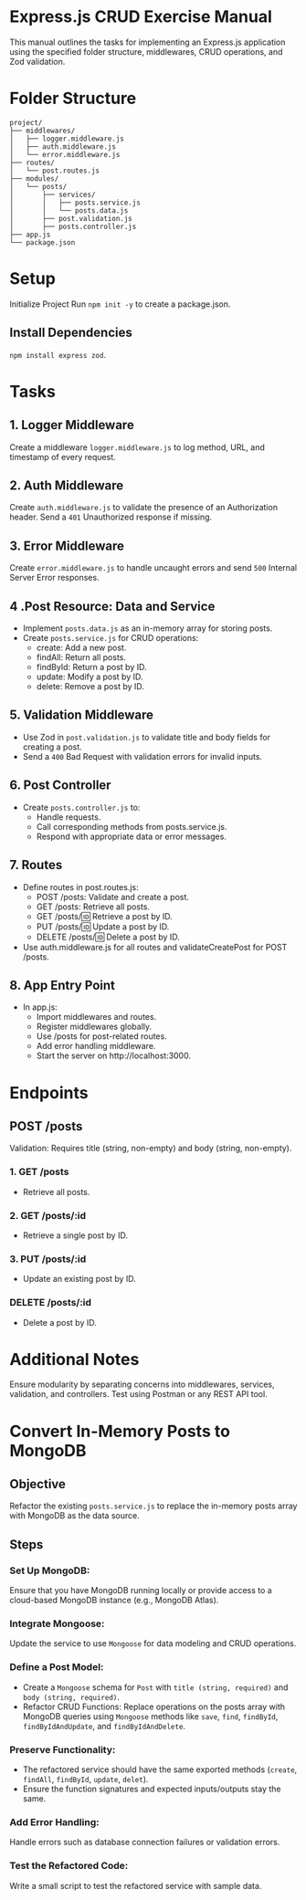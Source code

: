 # Express.js CRUD Exercise Manual

This manual outlines the tasks for implementing an Express.js application using the specified folder structure, middlewares, CRUD operations, and Zod validation.

# Folder Structure
```
project/
├── middlewares/
│   ├── logger.middleware.js
│   ├── auth.middleware.js
│   └── error.middleware.js
├── routes/
│   └── post.routes.js
├── modules/
│   └── posts/
│       ├── services/
│       │   ├── posts.service.js
│       │   └── posts.data.js
│       ├── post.validation.js
│       ├── posts.controller.js
├── app.js
└── package.json
```

# Setup
Initialize Project
Run `npm init -y` to create a package.json.

## Install Dependencies
`npm install express zod`.

# Tasks
## 1. Logger Middleware
Create a middleware `logger.middleware.js` to log method, URL, and timestamp of every request.

## 2. Auth Middleware
Create `auth.middleware.js` to validate the presence of an Authorization header. Send a `401` Unauthorized response if missing.

## 3. Error Middleware
Create `error.middleware.js` to handle uncaught errors and send `500` Internal Server Error responses.

## 4 .Post Resource: Data and Service
- Implement `posts.data.js` as an in-memory array for storing posts.
- Create `posts.service.js` for CRUD operations:
  - create: Add a new post.
  - findAll: Return all posts.
  - findById: Return a post by ID.
  - update: Modify a post by ID.
  - delete: Remove a post by ID.

## 5. Validation Middleware
- Use Zod in `post.validation.js` to validate title and body fields for creating a post.
- Send a `400` Bad Request with validation errors for invalid inputs.

## 6. Post Controller
- Create `posts.controller.js` to:
  - Handle requests.
  - Call corresponding methods from posts.service.js.
  - Respond with appropriate data or error messages.

## 7. Routes

- Define routes in post.routes.js:
  - POST /posts: Validate and create a post.
  - GET /posts: Retrieve all posts.
  - GET /posts/:id: Retrieve a post by ID.
  - PUT /posts/:id: Update a post by ID.
  - DELETE /posts/:id: Delete a post by ID.
- Use auth.middleware.js for all routes and validateCreatePost for POST /posts.

## 8. App Entry Point
- In app.js:
  - Import middlewares and routes.
  - Register middlewares globally.
  - Use /posts for post-related routes.
  - Add error handling middleware.
  - Start the server on http://localhost:3000.

# Endpoints
## POST /posts

Validation: Requires title (string, non-empty) and body (string, non-empty).
### 1. GET /posts
- Retrieve all posts.

### 2. GET /posts/:id
- Retrieve a single post by ID.

### 3. PUT /posts/:id
- Update an existing post by ID.

### DELETE /posts/:id
- Delete a post by ID.

# Additional Notes
Ensure modularity by separating concerns into middlewares, services, validation, and controllers.
Test using Postman or any REST API tool.

# Convert In-Memory Posts to MongoDB

## Objective
Refactor the existing `posts.service.js` to replace the in-memory posts array with MongoDB as the data source.

## Steps
### Set Up MongoDB:
Ensure that you have MongoDB running locally or provide access to a cloud-based MongoDB instance (e.g., MongoDB Atlas).

### Integrate Mongoose:
Update the service to use `Mongoose` for data modeling and CRUD operations.

### Define a Post Model:
- Create a `Mongoose` schema for `Post` with `title (string, required)` and `body (string, required)`.
- Refactor CRUD Functions: Replace operations on the posts array with MongoDB queries using `Mongoose` methods like `save`, `find`, `findById`, `findByIdAndUpdate`, and `findByIdAndDelete`.

### Preserve Functionality:
- The refactored service should have the same exported methods (`create`, `findAll`, `findById`, `update`, `delet`).
- Ensure the function signatures and expected inputs/outputs stay the same.

### Add Error Handling:
Handle errors such as database connection failures or validation errors.

### Test the Refactored Code:
Write a small script to test the refactored service with sample data.